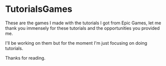 # TutorialsGames

These are the games I made with the tutorials I got from Epic Games, let me thank you immensely for these tutorials and the opportunities you provided me.

I'll be working on them but for the moment I'm just focusing on doing tutorials.

Thanks for reading.
 
